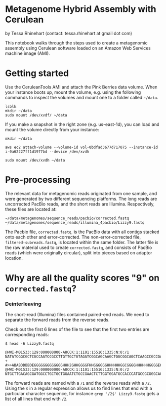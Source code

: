 # Metagenome Hybrid Assembly with Cerulean
by Tessa Rhinehart (contact: tessa.rhinehart at gmail dot com)

This notebook walks through the steps used to create a metagenomic assembly using Cerulean software loaded on an 
Amazon Web Services machine image (AMI).


# Getting started
Use the CeruleanTools AMI and attach the Pink Berries data volume. When your instance boots up, mount the volume, e.g. using the following commands to inspect the volumes and mount one to a folder called `~/data`.
```
lsblk
mkdir ~/data
sudo mount /dev/xvdf/ ~/data
```

If you make a snapshot in the right zone (e.g. us-east-1d), you can load and mount the volume directly from your instance:

```
mkdir ~/data

aws ec2 attach-volume --volume-id vol-0bdfad3677d717075 --instance-id i-0a62227ff1d1977bd --device /dev/xvdh

sudo mount /dev/xvdh ~/data
```


# Pre-processing

The relevant data for metagenomic reads originated from one sample, and were generated by two different sequencing platforms. The long reads are uncorrected PacBio reads, and the short reads are Illumina. Respectively, these files are located at:

```
~/data/metagenomes/sequence_reads/pacbio/corrected.fastq
~/data/metagenomes/sequence_reads/illumina_4pacbio/Lizzy9.fastq
```

The Pacbio file, `corrected.fastq`, is the PacBio data with all contigs stacked onto each other and error-corrected. The non-error-corrected file, `filtered-subreads.fastq`, is located within the same folder. The latter file is the raw material used to create `corrected.fastq`, and consists of PacBio reads (which were originally circular), split into pieces based on adaptor location.

# Why are all the quality scores "9" on `corrected.fastq`? 

### Deinterleaving

The short-read (Illumina) files contained paired-end reads. We need to separate the forward reads from the reverse reads.

Check out the first 6 lines of the file to see that the first two entries are corresponding reads:
```
$ head -6 Lizzy9.fastq

@HWI-M01533:129:000000000-A8CCK:1:1101:15516:1335:N:0:/1
NATATCGGCGCTCGCCAATCCGCCTTGTTGCTGTAGATCGGCAGCAAGCTGGCGGCAGCTCAAGCCGCCGACTCGCAATAGATCGGCCTCCAGCTGCACACTTTGACCGCCCTGCATATCGGGTTCTGGCAAGACCGGCGGGGTCAACGGCGAGATGGCGGGGAATGCGCCGCCCGGCGCGAAGCCCCGGGGCGAGTGCGGGGGTTCGTCGAGCAGGTACCGAGCGAGAACCAGATGGGCGGGAACCAGC
+
#>>ABABDDBBDEGGGGGGGGGGGGGHHH2GHHGGGGFHHGGGGGGHHHHHHGGCGGGGHHHHHHGGGGEGGGGGGGGGHGHHH/DCDGHHHHHHGHGHHHHHHHHHHGGGGGHHGHGHHGGGHGHGHHHHHGHHHGGGGG#############################################################################################################
@HWI-M01533:129:000000000-A8CCK:1:1101:15516:1335:N:0:/2
NTGCTTGACAGCGATGGCCTGCTGCTGGAATCTGCCGAACTCTTGGTGGATGCCACCCATGCCGCGGGCAGTGCCTCCGTCAGGTTCGGCCTGCAACCGACAACAACGACAGTGCTGGTTCTCGACCAGCTGGATCTCGATCCGTACCTGATCGACGAACCACCGCAATCGTCCCCGGGCTTCGCGTCCGGCTGCGCATTATCCGCCATCTCGCCGTTGAACCCGCCGGTCTTGCCAGAACCCGATATGC
```

The forward reads are named with a `/1` and the reverse reads with a `/2`. Using the `$` in a regular expression allows us to find lines that end with a particular character sequence, for instance `grep '/2$' Lizzy9.fastq` gets a list of all lines that end with `/2`.





